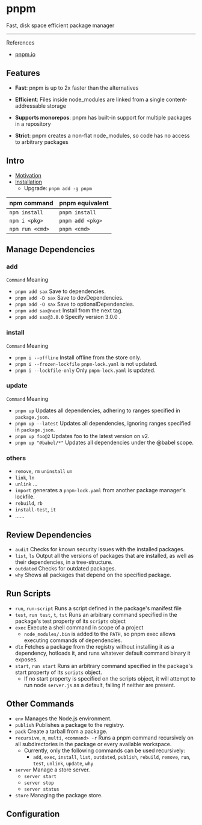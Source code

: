 # pnpm

Fast, disk space efficient package manager

---

References

- [pnpm.io](https://pnpm.io/)

## Features

-   **Fast**:
    pnpm is up to 2x faster than the alternatives

-   **Efficient**:
    Files inside node_modules are linked from a single content-addressable storage

-   **Supports monorepos**:
    pnpm has built-in support for multiple packages in a repository

-   **Strict**:
    pnpm creates a non-flat node_modules, so code has no access to arbitrary packages

## Intro

- [Motivation](https://pnpm.io/motivation)
- [Installation](https://pnpm.io/installation)
    - Upgrade: `pnpm add -g pnpm`

| npm command     | pnpm equivalent  |
| --------------- | ---------------- |
| `npm install`   | `pnpm install`   |
| `npm i <pkg>`   | `pnpm add <pkg>` |
| `npm run <cmd>` | `pnpm <cmd>`     |

## Manage Dependencies

### add

`Command` Meaning

- `pnpm add sax` Save to dependencies.
- `pnpm add -D sax` Save to devDependencies.
- `pnpm add -O sax` Save to optionalDependencies.
- `pnpm add sax@next` Install from the next tag.
- `pnpm add sax@3.0.0` Specify version 3.0.0 .

### install

`Command` Meaning

- `pnpm i --offline` Install offline from the store only.
- `pnpm i --frozen-lockfile` `pnpm-lock.yaml` is not updated.
- `pnpm i --lockfile-only` Only `pnpm-lock.yaml` is updated.

### update

`Command` Meaning

- `pnpm up` Updates all dependencies, adhering to ranges specified in `package.json`.
- `pnpm up --latest` Updates all dependencies, ignoring ranges specified in `package.json`.
- `pnpm up foo@2` Updates foo to the latest version on v2.
- `pnpm up "@babel/*"` Updates all dependencies under the @babel scope.

### others

- `remove`, `rm` `uninstall` `un`
- `link`, `ln`
- `unlink` …
- `import` generates a `pnpm-lock.yaml` from another package manager's lockfile.
- `rebuild`, `rb`
- `install-test`, `it`
- ……

## Review Dependencies

- `audit` Checks for known security issues with the installed packages.
- `list`, `ls` Output all the versions of packages that are installed,
    as well as their dependencies, in a tree-structure.
- `outdated` Checks for outdated packages.
- `why` Shows all packages that depend on the specified package.

## Run Scripts

- `run`, `run-script` Runs a script defined in the package's manifest file
- `test`, `run test`, `t`, `tst` Runs an arbitrary command specified in the package's test property of its `scripts` object
- `exec` Execute a shell command in scope of a project
    - `node_modules/.bin` is added to the `PATH`, so pnpm exec allows executing commands of dependencies.
- `dlx` Fetches a package from the registry without installing it as a dependency, hotloads it, and runs whatever default command binary it exposes.
- `start`, `run start` Runs an arbitrary command specified in the package's start property of its `scripts` object.
    - If no start property is specified on the scripts object, it will attempt to run node `server.js` as a default, failing if neither are present.

## Other Commands

- `env` Manages the Node.js environment.
- `publish` Publishes a package to the registry.
- `pack` Create a tarball from a package.
- `recursive`, `m`, `multi`, `<command> -r` Runs a pnpm command recursively on all subdirectories in the package or every available workspace.
    - Currently, only the following commands can be used recursively:
        - `add`, `exec`, `install`, `list`, `outdated`, `publish`, `rebuild`, `remove`, `run`, `test`, `unlink`, `update`, `why`
- `server` Manage a store server.
    - `server start`
    - `server stop`
    - `server status`
- `store` Managing the package store.

## Configuration
